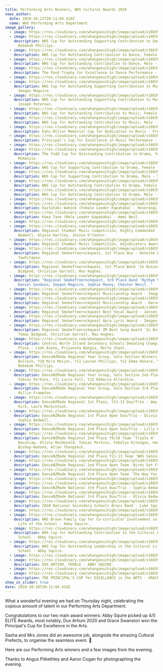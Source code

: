```yaml
---
title: Performing Arts Winners, WHS Cultural Awards 2020
news_author:
  date: 2020-10-22T20:11:04.410Z
  name: WHS Performing Arts Department
image_gallery:
  - image: https://res.cloudinary.com/whanganuihigh/image/upload/v1603916656/News/Performing%20Arts%20winners.%20Cultural%20Awards%202020/1.122237963_1048695992219405_2688172380028327229_o.jpg
  - image: https://res.cloudinary.com/whanganuihigh/image/upload/v1603916658/News/Performing%20Arts%20winners.%20Cultural%20Awards%202020/2.122449701_1048696082219396_8686566427524752436_o.jpg
    description: WHS Cup for Outstanding Supporting Contribution to Dance, Female -
      Rebekah Phillips.
  - image: https://res.cloudinary.com/whanganuihigh/image/upload/v1603916663/News/Performing%20Arts%20winners.%20Cultural%20Awards%202020/3.122708170_1048696058886065_8003910367757645439_o.jpg
    description: WHS Cup for Outstanding Contribution to Dance, Female - Rosa Spence.
  - image: https://res.cloudinary.com/whanganuihigh/image/upload/v1603916665/News/Performing%20Arts%20winners.%20Cultural%20Awards%202020/4.122457583_1048696262219378_3879736880016440854_o.jpg
    description: WHS Cup for Outstanding Contribution to Dance, Male - Liam Johnson.
  - image: https://res.cloudinary.com/whanganuihigh/image/upload/v1603916670/News/Performing%20Arts%20winners.%20Cultural%20Awards%202020/5.122379196_1048696125552725_8327326523594695728_o.jpg
    description: The Pond Trophy for Excellence in Dance Performance - Rosa Spence.
  - image: https://res.cloudinary.com/whanganuihigh/image/upload/v1603916672/News/Performing%20Arts%20winners.%20Cultural%20Awards%202020/6.122150525_1048696272219377_6073792304444298865_o.jpg
  - image: https://res.cloudinary.com/whanganuihigh/image/upload/v1603916672/News/Performing%20Arts%20winners.%20Cultural%20Awards%202020/7.122214381_1048696112219393_5164187979878699723_o.jpg
    description: WHS Cup for Outstanding Supporting Contribution to Music, Female -
      Imogen Maguire.
  - image: https://res.cloudinary.com/whanganuihigh/image/upload/v1603916672/News/Performing%20Arts%20winners.%20Cultural%20Awards%202020/8.122182413_1048696298886041_6820908280185001429_o.jpg
    description: WHS Cup for Outstanding Supporting Contribution to Music, Male -
      Joseph Petersen.
  - image: https://res.cloudinary.com/whanganuihigh/image/upload/v1603916673/News/Performing%20Arts%20winners.%20Cultural%20Awards%202020/9.122213304_1048696418886029_324656509984726579_o.jpg
    description: WHS Cup for Outstanding Contribution to Music, Female - Abby Squire.
  - image: https://res.cloudinary.com/whanganuihigh/image/upload/v1603916656/News/Performing%20Arts%20winners.%20Cultural%20Awards%202020/10.122426058_1048696468886024_7345500487850218675_o.jpg
    description: WHS Cup for Outstanding Contribution to Music, Male - Daniel Goodwin.
  - image: https://res.cloudinary.com/whanganuihigh/image/upload/v1603916656/News/Performing%20Arts%20winners.%20Cultural%20Awards%202020/11.122507997_1048696455552692_754316161741585160_o.jpg
    description: Kahu Miller Memorial Cup for Dedication to Music - Freya Battersby.
  - image: https://res.cloudinary.com/whanganuihigh/image/upload/v1603916657/News/Performing%20Arts%20winners.%20Cultural%20Awards%202020/12.122189983_1048696548886016_8621404823178189612_o.jpg
    description: Principal's Cup for Excellence in Music Performance - Abby Squire.
  - image: https://res.cloudinary.com/whanganuihigh/image/upload/v1603916656/News/Performing%20Arts%20winners.%20Cultural%20Awards%202020/13.122268818_1048695972219407_4227526172071577056_o.jpg
  - image: https://res.cloudinary.com/whanganuihigh/image/upload/v1603916657/News/Performing%20Arts%20winners.%20Cultural%20Awards%202020/14.122430443_1048696585552679_1546926666743910969_o.jpg
    description: The Todd Cup for Outstanding Contribution to Drama, Year 11 - Maddi
      McKenzie.
  - image: https://res.cloudinary.com/whanganuihigh/image/upload/v1603916658/News/Performing%20Arts%20winners.%20Cultural%20Awards%202020/15.122222141_1048696608886010_3502938788255114642_o.jpg
    description: WHS Cup for Supporting Contribution to Drama, Female - Abby Squire.
  - image: https://res.cloudinary.com/whanganuihigh/image/upload/v1603916658/News/Performing%20Arts%20winners.%20Cultural%20Awards%202020/16.122437317_1048696712219333_4635061031717327248_o.jpg
    description: WHS Cup for Supporting Contribution to Drama, Male - Soul Borberg.
  - image: https://res.cloudinary.com/whanganuihigh/image/upload/v1603916658/News/Performing%20Arts%20winners.%20Cultural%20Awards%202020/17.122440587_1048696328886038_652491483200026290_o.jpg
    description: WHS Cup for Outstanding Contribution to Drama, Female - Timara Wallace.
  - image: https://res.cloudinary.com/whanganuihigh/image/upload/v1603916658/News/Performing%20Arts%20winners.%20Cultural%20Awards%202020/18.122358904_1048696362219368_6527182508603675407_o.jpg
    description: WHS Cup for Outstanding Contribution to Drama, Male - Patrick Absolum.
  - image: https://res.cloudinary.com/whanganuihigh/image/upload/v1603916660/News/Performing%20Arts%20winners.%20Cultural%20Awards%202020/19.122168320_1048696118886059_5863468252288256956_o.jpg
  - image: https://res.cloudinary.com/whanganuihigh/image/upload/v1603916660/News/Performing%20Arts%20winners.%20Cultural%20Awards%202020/20.122222144_1048696375552700_3629037877253719867_o.jpg
    description: Kaitataki Wahine (Female Leader Kapahaka) - Hinerangi Ratana.
  - image: https://res.cloudinary.com/whanganuihigh/image/upload/v1603916660/News/Performing%20Arts%20winners.%20Cultural%20Awards%202020/21.122129066_1048696508886020_281962570728927057_o.jpg
    description: Kaea Tane (Male Leader Kapahaka) - Hemi Neil.
  - image: https://res.cloudinary.com/whanganuihigh/image/upload/v1603916660/News/Performing%20Arts%20winners.%20Cultural%20Awards%202020/22.122207335_1048696685552669_6723770929584520009_o.jpg
  - image: https://res.cloudinary.com/whanganuihigh/image/upload/v1603916660/News/Performing%20Arts%20winners.%20Cultural%20Awards%202020/23.122236677_1048696532219351_606277153409342951_o.jpg
    description: Regional Chamber Music Competition, Highly Commended - Olivia
      Bedwell, Alyssa Hartley, Jessie O'Connor.
  - image: https://res.cloudinary.com/whanganuihigh/image/upload/v1603916660/News/Performing%20Arts%20winners.%20Cultural%20Awards%202020/24.122364584_1048696555552682_187701772515900514_o.jpg
    description: Regional Chamber Music Competition, Adjudicators Award - Eve Parker-Groves.
  - image: https://res.cloudinary.com/whanganuihigh/image/upload/v1603916662/News/Performing%20Arts%20winners.%20Cultural%20Awards%202020/25.122144538_1048696642219340_5202577960435076613_o.jpg
    description: Regional Smokefreerockquest, 1st Place Duo - Dennihe Edwards, Toa
      Tawhitapou.
  - image: https://res.cloudinary.com/whanganuihigh/image/upload/v1603916662/News/Performing%20Arts%20winners.%20Cultural%20Awards%202020/26.122444224_1048696665552671_6308454868668192857_o.jpg
    description: Regional Smokefreerockquest, 1st Place Band 'In Business' - Tomas
      Bidgood, Christian Garratt, Max Hughes.
  - image: https://res.cloudinary.com/whanganuihigh/image/upload/v1603916662/News/Performing%20Arts%20winners.%20Cultural%20Awards%202020/27.122269307_1048696672219337_7838109517662647801_o.jpg
    description: "Regional Smokefreerockquest, 3rd Place Band 'Rythym Vision' -
      Daniel Goodwin, Imogen Maguire, Sophie Maxey, Chester Nevil. "
  - image: https://res.cloudinary.com/whanganuihigh/image/upload/v1603916662/News/Performing%20Arts%20winners.%20Cultural%20Awards%202020/28.122232698_1048696758885995_5138236628854715604_o.jpg
    description: Regional Smokefreerockquest Musicianship Award - Imogen Maguire.
  - image: https://res.cloudinary.com/whanganuihigh/image/upload/v1603916662/News/Performing%20Arts%20winners.%20Cultural%20Awards%202020/29.122296705_1048696808885990_1739021879831392699_o.jpg
    description: Regional Smokefreerockquest Musicianship Award - Harvey Hughes.
  - image: https://res.cloudinary.com/whanganuihigh/image/upload/v1603916662/News/Performing%20Arts%20winners.%20Cultural%20Awards%202020/30.122333038_1048696815552656_3001003779236768482_o.jpg
    description: Regional Smokefreerockquest Best Vocal Award - Jansen Condon-Ngapo.
  - image: https://res.cloudinary.com/whanganuihigh/image/upload/v1603916664/News/Performing%20Arts%20winners.%20Cultural%20Awards%202020/31.122637739_1048696848885986_2983265699592683356_o.jpg
    description: Regional Smokefreerockquest Apra Lyric Award - Imogen Maguire.
  - image: https://res.cloudinary.com/whanganuihigh/image/upload/v1603916664/News/Performing%20Arts%20winners.%20Cultural%20Awards%202020/32.122147420_1048696212219383_8121808408698676141_o.jpg
    description: Regional Smokefreerockquest ZM Best Song Award 'In Business' -
      Tomas Bidgood, Christian Garratt, Max Hughes.
  - image: https://res.cloudinary.com/whanganuihigh/image/upload/v1603916664/News/Performing%20Arts%20winners.%20Cultural%20Awards%202020/33.122451105_1048696878885983_7942213716989444293_o.jpg
    description: Central North Island Secondary Schools Debating Championships, 1st
      Place - Leah Aiono, Priyansha Bangia, Merle Chant.
  - image: https://res.cloudinary.com/whanganuihigh/image/upload/v1603916664/News/Performing%20Arts%20winners.%20Cultural%20Awards%202020/34.122325350_1048696895552648_3595579272308068764_o.jpg
    description: DanceNZMade Regional Year Group, Solo Section Winners - Y9 Zoe
      Bullock, Y10 Mira Meijer, Y11 Lauren Phillips, Y12 Emma Henare, Y13
      Rebekah Phillips.
  - image: https://res.cloudinary.com/whanganuihigh/image/upload/v1603916664/News/Performing%20Arts%20winners.%20Cultural%20Awards%202020/35.122310807_1048696912219313_8158521652467402496_o.jpg
    description: DanceNZMade Regional Year Group, Solo Section 2nd Place - Y10
      Tobias Perkins, Y11 Lucia Fell, Y12 Rebecca Allardice.
  - image: https://res.cloudinary.com/whanganuihigh/image/upload/v1603916665/News/Performing%20Arts%20winners.%20Cultural%20Awards%202020/36.122150538_1048696945552643_8503513069419621587_o.jpg
    description: DanceNZMade Regional Year Group, Solo Section 3rd Place - Y11
      Millie Frampton.
  - image: https://res.cloudinary.com/whanganuihigh/image/upload/v1603916666/News/Performing%20Arts%20winners.%20Cultural%20Awards%202020/37.122257892_1048696965552641_1881092661074340841_o.jpg
    description: DanceNZMade Regional 1st Place, Y11-13 Duo/Trio - Amy Bennetts, Nat
      Kirk, Laura Mackintosh.
  - image: https://res.cloudinary.com/whanganuihigh/image/upload/v1603916666/News/Performing%20Arts%20winners.%20Cultural%20Awards%202020/38.122291435_1048696142219390_7314743582040989420_o.jpg
    description: DanceNZMade Regional 1st Place Open Duo/Trio - Olivia Bedwell,
      Sophia Bedwell.
  - image: https://res.cloudinary.com/whanganuihigh/image/upload/v1603916666/News/Performing%20Arts%20winners.%20Cultural%20Awards%202020/39.122257885_1048696995552638_5950947410863501988_o.jpg
    description: DanceNZMade Regional 2nd Place Open Duo/Trio - Lilly Everett
  - image: https://res.cloudinary.com/whanganuihigh/image/upload/v1603916667/News/Performing%20Arts%20winners.%20Cultural%20Awards%202020/40.122702543_1048697015552636_1748445175073918943_o.jpg
    description: DanceNZMade Regional 2nd Place Y9/10 Team 'Triple H' - Kathleen
      Dacalcap, Olivia MacDonald, Tobias Perkins, Febelyn Kitongan, Harmony
      Bishop-Nahona, Allan Thongskul.
  - image: https://res.cloudinary.com/whanganuihigh/image/upload/v1603916666/News/Performing%20Arts%20winners.%20Cultural%20Awards%202020/41.122232154_1048696218886049_5603459762490424730_o.jpg
    description: DanceNZMade Regional 2nd Place Y11-13 Team 'WHS Senior Team'.
  - image: https://res.cloudinary.com/whanganuihigh/image/upload/v1603916667/News/Performing%20Arts%20winners.%20Cultural%20Awards%202020/42.122229221_1048697032219301_221044239566578364_o.jpg
    description: DanceNZMade Regional 2nd Place Open Team 'Birds Set Free'.
  - image: https://res.cloudinary.com/whanganuihigh/image/upload/v1603916668/News/Performing%20Arts%20winners.%20Cultural%20Awards%202020/43.122451478_1048696162219388_2229885555887207726_o.jpg
    description: DanceNZMade Regional 3rd Place Open Team 'The Way You Make Me Feel'.
  - image: https://res.cloudinary.com/whanganuihigh/image/upload/v1603916667/News/Performing%20Arts%20winners.%20Cultural%20Awards%202020/44.122210151_1048696725552665_4333016509774383294_o.jpg
  - image: https://res.cloudinary.com/whanganuihigh/image/upload/v1603916668/News/Performing%20Arts%20winners.%20Cultural%20Awards%202020/45.122211456_1048697058885965_356972612849400732_o.jpg
    description: DanceNZMade National 3rd Place Duo/Trio - Sophia Bedwell.
  - image: https://res.cloudinary.com/whanganuihigh/image/upload/v1603916668/News/Performing%20Arts%20winners.%20Cultural%20Awards%202020/46.122219967_1048697108885960_1410700609747549487_o.jpg
    description: DanceNZMade National 3rd Place Duo/Trio - Olivia Bedwell.
  - image: https://res.cloudinary.com/whanganuihigh/image/upload/v1603916669/News/Performing%20Arts%20winners.%20Cultural%20Awards%202020/47.122499467_1048697125552625_7991913271130449907_o.jpg
    description: 2020 National Secondary Schools Brass Band - Luke Squire.
  - image: https://res.cloudinary.com/whanganuihigh/image/upload/v1603916669/News/Performing%20Arts%20winners.%20Cultural%20Awards%202020/48.122146105_1048696785552659_8126003090797533793_o.jpg
  - image: https://res.cloudinary.com/whanganuihigh/image/upload/v1603916669/News/Performing%20Arts%20winners.%20Cultural%20Awards%202020/49.122426058_1048697088885962_5201336234155921656_o.jpg
    description: WHS Brown Family Cup for Co-curricular Involvement in the Cultural
      Life of the School - Abby Squire.
  - image: https://res.cloudinary.com/whanganuihigh/image/upload/v1603916670/News/Performing%20Arts%20winners.%20Cultural%20Awards%202020/50.122184372_1048697145552623_8301567691900279811_o.jpg
    description: WHS Cup for Outstanding Contribution to the Cultural Life of the
      School - Abby Squire.
  - image: https://res.cloudinary.com/whanganuihigh/image/upload/v1603916670/News/Performing%20Arts%20winners.%20Cultural%20Awards%202020/51.122483276_1048696395552698_8568469275578462977_o.jpg
    description: WHS Cup for Outstanding Leadership in the Cultural Life of the
      School - Abby Squire.
  - image: https://res.cloudinary.com/whanganuihigh/image/upload/v1603916671/News/Performing%20Arts%20winners.%20Cultural%20Awards%202020/52.122208648_1048697162219288_7495506648816749050_o.jpg
  - image: https://res.cloudinary.com/whanganuihigh/image/upload/v1603916671/News/Performing%20Arts%20winners.%20Cultural%20Awards%202020/53.122427725_1048696148886056_16558169539949914_o.jpg
    description: DUX ARTIUM, FEMALE - ABBY SQUIRE.
  - image: https://res.cloudinary.com/whanganuihigh/image/upload/v1603916671/News/Performing%20Arts%20winners.%20Cultural%20Awards%202020/54.122158331_1048696352219369_1449318098468808236_o.jpg
  - image: https://res.cloudinary.com/whanganuihigh/image/upload/v1603916671/News/Performing%20Arts%20winners.%20Cultural%20Awards%202020/55.122181032_1048696462219358_9090644709629009729_o.jpg
    description: THE PRINCIPAL'S CUP for EXCELLENCE in the ARTS - GRACE SWANSTON.
show_in_slider: true
date: 2020-10-28T20:11:04.424Z
---
```

What a wonderful evening we had on Thursday night, celebrating the copious amount of talent in our Performing Arts Department.  

Congratulations to our two main award winners: Abby Squire picked up 4/5 ELITE Awards, most notably, Dux Artium 2020 and Grace Swanston won the Principal's Cup for Excellence in the Arts.  

Sasha and Mrs Jones did an awesome job, alongside the amazing Cultural Prefects, to organise the seamless event.  👏  

Here are our Performing Arts winners and a few images from the evening.  

Thanks to Angus Pitkethley and Aaron Cogan for photographing the evening.